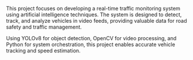 This project focuses on developing a real-time traffic monitoring system using artificial intelligence techniques. 
The system is designed to detect, track, and analyze vehicles in video feeds, providing valuable data for road safety and traffic management.

Using YOLOv8 for object detection, OpenCV for video processing, and Python for system orchestration, this project enables accurate vehicle tracking and speed estimation.
